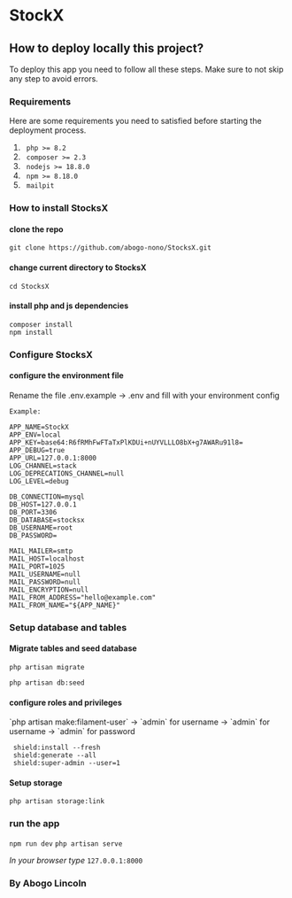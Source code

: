# StockX

## How to deploy locally this project?

<p> To deploy this app you need to follow all these steps. Make sure to not skip any step to avoid errors.</p>

### Requirements

<p> Here are some requirements you need to satisfied before starting the deployment process.</p>
<ol>
    <li><code> php >= 8.2</code></li>
    <li><code> composer >= 2.3</code></li>
    <li><code> nodejs >= 18.8.0</code></li>
    <li><code> npm >= 8.18.0</code></li>
    <li><code> mailpit </code></li>
</ol>

### How to install StocksX

#### clone the repo

`git clone https://github.com/abogo-nono/StocksX.git`

#### change current directory to StocksX

`cd StocksX`

#### install php and js dependencies

`composer install` <br>
`npm install`

### Configure StocksX

#### configure the environment file

<p> Rename the file .env.example -> .env and fill with your environment config </p>
<p>

    Example:

    APP_NAME=StockX
    APP_ENV=local
    APP_KEY=base64:R6fRMhFwFTaTxPlKDUi+nUYVLLLO8bX+g7AWARu91l8=
    APP_DEBUG=true
    APP_URL=127.0.0.1:8000
    LOG_CHANNEL=stack
    LOG_DEPRECATIONS_CHANNEL=null
    LOG_LEVEL=debug

    DB_CONNECTION=mysql
    DB_HOST=127.0.0.1
    DB_PORT=3306
    DB_DATABASE=stocksx
    DB_USERNAME=root
    DB_PASSWORD=

    MAIL_MAILER=smtp
    MAIL_HOST=localhost
    MAIL_PORT=1025
    MAIL_USERNAME=null
    MAIL_PASSWORD=null
    MAIL_ENCRYPTION=null
    MAIL_FROM_ADDRESS="hello@example.com"
    MAIL_FROM_NAME="${APP_NAME}"
</p>

### Setup database and tables

#### Migrate tables and seed database

<p> <code>php artisan migrate</code> </p>
<p> <code>php artisan db:seed</code></p>

#### configure roles and privileges

<p>
    `php artisan make:filament-user`
        -> `admin` for username
        -> `admin` for username
        -> `admin` for password
</p>
<p>
    <code> shield:install --fresh </code> <br>
    <code> shield:generate --all </code> <br>
    <code> shield:super-admin --user=1 </code>
</p>

#### Setup storage

`php artisan storage:link`

### run the app

`npm run dev`
`php artisan serve`

*In your browser type*
`127.0.0.1:8000`

### By Abogo Lincoln
